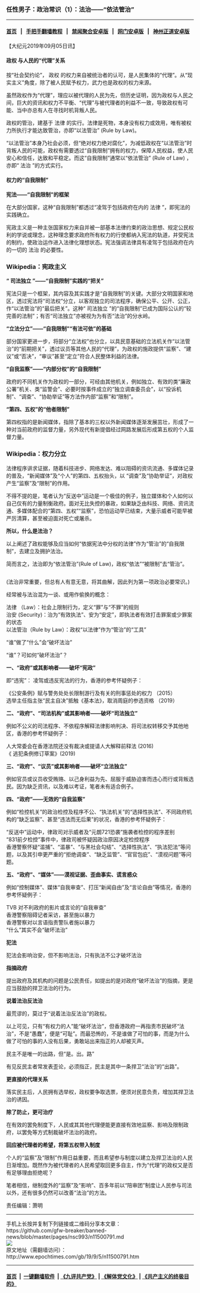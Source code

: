 ### 任性男子：政治常识（1）：法治——“依法管治”
------------------------

#### [首页](https://github.com/gfw-breaker/banned-news/blob/master/README.md) &nbsp;&nbsp;|&nbsp;&nbsp; [手把手翻墙教程](https://github.com/gfw-breaker/guides/wiki) &nbsp;&nbsp;|&nbsp;&nbsp; [禁闻聚合安卓版](https://github.com/gfw-breaker/bn-android) &nbsp;&nbsp;|&nbsp;&nbsp; [网门安卓版](https://github.com/oGate2/oGate) &nbsp;&nbsp;|&nbsp;&nbsp; [神州正道安卓版](https://github.com/SzzdOgate/update) 



<div><p>
 【大纪元2019年09月05日讯】
</p>
<h4>
 <ok href="http://www.epochtimes.com/gb/tag/%E6%94%BF%E6%9D%83.html">
  政权
 </ok>
 与人民的“代理”关系
</h4>
<p>
 按“社会契约论”，
 <ok href="http://www.epochtimes.com/gb/tag/%E6%94%BF%E6%9D%83.html">
  政权
 </ok>
 的权力来自被统治者的认可，是人民集体的“代理”。从“现实主义”角度，除了被人民赋予权力，武力也是政权的权力来源。
</p>
<p>
 虽然政权作为“代理”，理应以被代理的人民为先，但历史证明，因为政权与人民之间，巨大的资讯和权力不平衡、“代理”与被代理者的利益不一致，导致政权有可能、当中亦总有人在寻找时机背叛人民。
</p>
<p>
 政权的管治，建基于
 <ok href="http://www.epochtimes.com/gb/tag/%E6%B3%95%E5%BE%8B.html">
  法律
 </ok>
 的实行。法律是死物，本身没有权力或效用，唯有被权力所执行才能达致管治，亦即“以法管治” (Rule by Law)。
</p>
<p>
 “以法管治”本身乃社会必须，但“绝对权力绝对腐化”，为减低政权在“以法管治”时背叛人民的可能，政权有需要透过“自我限制”拥有的权力，保障人民权益，使人民安心和信任，达致和平稳定。而这“自我限制”通常以“依法管治” (Rule of Law) ，亦即“
 <ok href="http://www.epochtimes.com/gb/tag/%E6%B3%95%E6%B2%BB.html">
  法治
 </ok>
 ”的方式实行。
</p>
<h4>
 权力的“自我限制”
</h4>
<p>
 <strong>
  宪法——“自我限制”的框架
 </strong>
</p>
<p>
 在大部分国家，这种“自我限制”都透过“凌驾于包括政府在内的
 <ok href="http://www.epochtimes.com/gb/tag/%E6%B3%95%E5%BE%8B.html">
  法律
 </ok>
 ”，即宪法的实践确立。
</p>
<p>
 宪政主义是一种主张国家权力来自并被一部基本法律约束的政治思想、规定公民权利的学说或理念，这种理念要求政府所有权力的行使都纳入宪法的轨道，并受宪法的制约，使政治运作进入法律化理想状态。宪法强调法律具有凌驾于包括政府在内的一切的
 <ok href="http://www.epochtimes.com/gb/tag/%E6%B3%95%E6%B2%BB.html">
  法治
 </ok>
 的必要性。
</p>
<h3>
 Wikipedia：宪政主义
</h3>
<p>
 <strong>
  “
  <ok href="http://www.epochtimes.com/gb/tag/%E5%8F%B8%E6%B3%95%E7%8B%AC%E7%AB%8B.html">
   司法独立
  </ok>
  ”——“自我限制”实践的“把关”
 </strong>
</p>
<p>
 宪法只是一个框架，其内容及其实践才是“自我限制”的关键。大部分文明国家和地区，透过宪法将“司法权”分立，以客观独立的司法程序，确保公平、公开、公正，作“以法管治”的“最后把关”。这种“
 <ok href="http://www.epochtimes.com/gb/tag/%E5%8F%B8%E6%B3%95%E7%8B%AC%E7%AB%8B.html">
  司法独立
 </ok>
 ”的“自我限制”已成为国际公认的“较完善的法制”；有否“司法独立”亦被视为为有否“法治”的分水岭。
</p>
<p>
 <strong>
  “立法分立”——“自我限制”“有法可依”的基础
 </strong>
</p>
<p>
 部分国家更进一步，将部分“立法权”也分立，以具民意基础的立法机关作“以法管治”的“前期把关”，透过议员等其他人民的“代理”，为政权的施政提供“监察”、“建议”或“否决”，“审议”甚至“定立”符合人民整体利益的法律。
</p>
<p>
 <strong>
  “自我监察”——“内部分权”的“自我限制”
 </strong>
</p>
<p>
 政府的不同机关作为政权的一部分，可经由其他机关，例如独立、有效的类“廉政公署”机关、类“监警会”、必要时按事件成立的“独立调查委员会”，以“投诉机制”、“调查”、“协助举证”等方法作内部“监察”和“限制”。
</p>
<p>
 <strong>
  “第四、五权”的“他者限制”
 </strong>
</p>
<p>
 第四权指的是新闻媒体，指除了基本的三权以外新闻媒体逐渐发展茁壮，形成了一种对当前政府的监督力量，另外现代有新提倡经过网路发展后形成第五权的个人监督力量。
</p>
<h3>
 Wikipedia：权力分立
</h3>
<p>
 法律程序讲求证据，随着科技进步、网络发达、难以阻碍的资讯流通、多媒体记录的普及，“新闻媒体”及“个人”的第四、五权抬头，以 “调查”及“协助举证”，对政权产生“监察”及“限制”的作用。
</p>
<p>
 不得不提的是，笔者认为“反送中”运动是一个极佳的例子，独立媒体和个人如何以自己仅有的力量制衡政府。面对无比失控的暴政，如果缺乏由科技、网络、资讯流通、多媒体配合的“第四、五权”“监察”，恐怕运动早已结束，大量示威者可能早被严厉清算，甚至被迫面对死亡或屠杀。
</p>
<p>
 <strong>
  所以，什么是法治？
 </strong>
</p>
<p>
 以上阐述了政权能够及应当如何“依据宪法中分权的法律”作为“管治”的“自我限制”，去建立及拥护法治。
</p>
<p>
 简而言之，法治即为“依法管治”(Rule of Law)，政权“依法”“被限制”去“管治”。
</p>
<p>
 <ok href="http://i.epochtimes.com/assets/uploads/2019/09/593c3d277fb2c1b4f134f748262a5826.png">
  <img alt="" class="aligncenter wp-image-11500795 size-medium" src="http://i.epochtimes.com/assets/uploads/2019/09/593c3d277fb2c1b4f134f748262a5826-450x450.png"/>
 </ok>
</p>
<p>
 (法治非常重要，但总有人有意无意，将其曲解，因此列为第一项政治必要常识。)
</p>
<p>
 经常被与法治混为一谈、或用作偷换的概念：
</p>
<p>
 法律 （Law）：社会上限制行为，定义“罪”与“不罪”的规则
 <br/>
 治安 (Security)：治为“有效执法”、安为“安定”，即执法者有效打击罪案或少罪案的状态
 <br/>
 以法管治（Rule by Law）：政权“以法律”作为“管治”的“工具”
</p>
<p>
 “谁”做了“什么”会“破坏法治”
</p>
<p>
 “谁”？可如何“破坏法治”？
</p>
<p>
 <strong>
  一、“政府”或其影响者——破坏“宪政”
 </strong>
</p>
<p>
 即“违宪”： 凌驾或违反宪法的行为，香港的参考怀疑例子：
</p>
<p>
 《公安条例》赋与警务处处长限制游行及有关的刑事惩处的权力 （2015）
 <br/>
 选举主任指主张“民主自决”抵触《基本法》，取消周庭的参选资格 （2019）
</p>
<p>
 <strong>
  二、“政府”、“司法机构”或其影响者——破坏“司法独立”
 </strong>
</p>
<p>
 例如不公义的司法程序、不依程序解释法律影响判决、将司法权转移交予其他地区，香港的参考怀疑例子：
</p>
<p>
 人大常委会在香港法院还没有裁决或提请人大解释前释法 (2016)
 <br/>
 《 逃犯条例修订草案》(2019)
</p>
<p>
 <strong>
  三、“政府”、“议员”或其影响者——破坏“立法独立”
 </strong>
</p>
<p>
 例如官员或议员收受贿赂、以己身利益为先、屈服于威胁迫害而违心而行或背叛选民。因为缺乏资讯，以及难以考证，笔者未有适合例子。
</p>
<p>
 <strong>
  四、“政府”——无效的“自我监察”
 </strong>
</p>
<p>
 例如“检控机关”的政治检控及程序不公、“执法机关”的“选择性执法”、不同政府机构的“缺乏监察”、甚至“违法而无后果”的状况，香港的参考怀疑例子：
</p>
<p>
 “反送中”运动中，律政司对示威者及“元朗721恐袭”施袭者检控的程序差别
 <br/>
 “831前夕检控”事件中，律政司被怀疑因政治原因决定检控程序
 <br/>
 香港警察怀疑“滥捕”、“滥暴”、“与黑社会勾结”、“选择性执法”、“执法犯法”等问题，以及其引申更严重的“拒绝调查”、“缺乏监管”、“官官包庇”、“漠视问题”等问题。
</p>
<p>
 <strong>
  五、“政府”、“媒体”——漠视证据、歪曲事实、谎言惑众
 </strong>
</p>
<p>
 例如“控制媒体”、媒体“自我审查”、打压“新闻自由”及“言论自由”等情况，香港的参考怀疑例子：
</p>
<p>
 TVB 对不利政府的影片或言论的“自我审查”
 <br/>
 香港警察阻碍记者采访，甚至施以暴力
 <br/>
 香港警察对以言语指责警队者施以暴力
 <br/>
 “什么”其实不会“破坏法治”
</p>
<p>
 <strong>
  犯法
 </strong>
</p>
<p>
 犯法会影响治安，但不影响法治，只有执法不公才破坏法治
</p>
<p>
 <strong>
  指摘政府
 </strong>
</p>
<p>
 提出政府及其机构的问题是公民责任，如提出的是对政府“破坏法治”的指摘，更是应当鼓励的捍卫法治的行为。
</p>
<p>
 <strong>
  说着法治反法治
 </strong>
</p>
<p>
 最荒谬的，莫过于“说着法治反法治”的政权。
</p>
<p>
 以上可见，只有“有权力的人”能“破坏法治”，但香港政府一再指责市民破坏“法治”，不是“愚蠢”，便是“可耻”。而最恐怖的，不是谁做了可怕的事，而是为什么做了可怕的事的人没有后果，勇敢站出来指正的人却被灭声。
</p>
<p>
 民主不是唯一的出路，但“是。出。路”
</p>
<p>
 有见反民主者常发表歪论，必须指正，民主是其中一条捍卫“法治”的“出路”。
</p>
<p>
 <strong>
  更直接的代理关系
 </strong>
</p>
<p>
 落实民主后，人民拥有选举权，政权要争取选票，便须对民意负责，增加其捍卫法治的诱因。
</p>
<p>
 <strong>
  除了防止，更可治疗
 </strong>
</p>
<p>
 在有效的罢免制度下，人民或其其他代理便能更直接有效地监察、影响及限制政府，以罢免等方式制裁破坏法治的政府。
</p>
<p>
 <strong>
  回应被代理者的希望，将第五权带入制度
 </strong>
</p>
<p>
 个人的“监察”及“限制”作用日益重要，而且希望参与制度以建立及捍卫法治的人民日渐增加。既然作为被代理者的人民希望取回更多自主，作为“代理”的政权又是否有足够理由拒绝呢？
</p>
<p>
 笔者相信，继制度外的“监察”及“影响”、百多年前以“陪审团”制度让人民参与司法以外，还有很多仍然可以改善“法治”的方法。
</p>
<p>
 责任编辑：萧明
</p>
</div>
<hr/>
手机上长按并复制下列链接或二维码分享本文章：<br/>
https://github.com/gfw-breaker/banned-news/blob/master/pages/nsc993/n11500791.md <br/>
<a href='https://github.com/gfw-breaker/banned-news/blob/master/pages/nsc993/n11500791.md'><img src='https://github.com/gfw-breaker/banned-news/blob/master/pages/nsc993/n11500791.md.png'/></a> <br/>
原文地址（需翻墙访问）：http://www.epochtimes.com/gb/19/9/5/n11500791.htm


------------------------
#### [首页](https://github.com/gfw-breaker/banned-news/blob/master/README.md) &nbsp;|&nbsp; [一键翻墙软件](https://github.com/gfw-breaker/nogfw/blob/master/README.md) &nbsp;| [《九评共产党》](https://github.com/gfw-breaker/9ping.md/blob/master/README.md#九评之一评共产党是什么) | [《解体党文化》](https://github.com/gfw-breaker/jtdwh.md/blob/master/README.md) | [《共产主义的终极目的》](https://github.com/gfw-breaker/gczydzjmd.md/blob/master/README.md)


<img src='http://gfw-breaker.win/banned-news/pages/nsc993/n11500791.md' width='0px' height='0px'/>